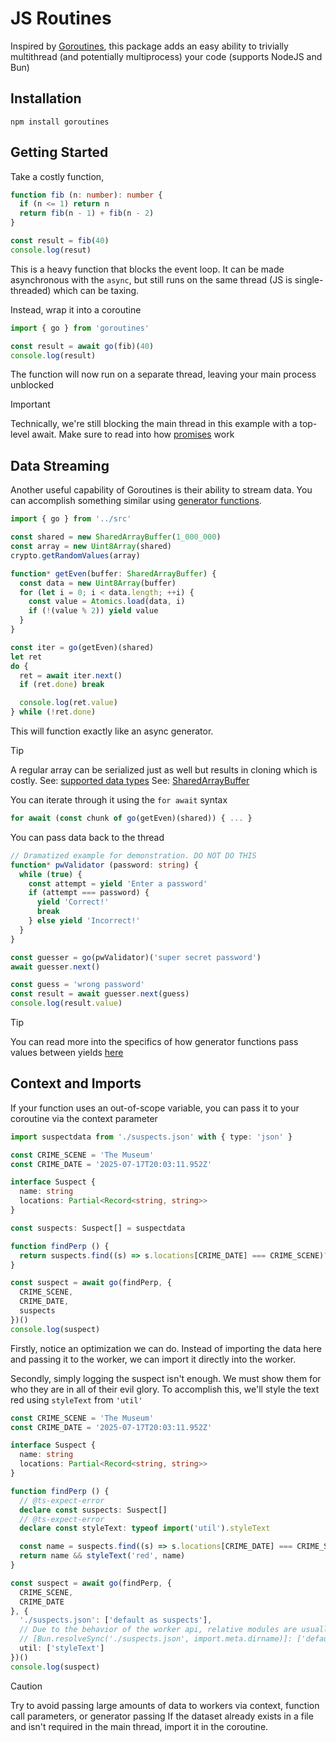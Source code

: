 # JS Routines

Inspired by [Goroutines](https://go.dev/tour/concurrency/1), this package adds an easy ability to trivially multithread (and potentially multiprocess) your code (supports NodeJS and Bun)

## Installation
```
npm install goroutines
```

## Getting Started
Take a costly function,
```ts
function fib (n: number): number {
  if (n <= 1) return n
  return fib(n - 1) + fib(n - 2)
}

const result = fib(40)
console.log(resut)
```

This is a heavy function that blocks the event loop. It can be made asynchronous with the `async`, but still runs on the same thread (JS is single-threaded) which can be taxing.

Instead, wrap it into a coroutine
```ts
import { go } from 'goroutines'

const result = await go(fib)(40)
console.log(result)
```

The function will now run on a separate thread, leaving your main process unblocked
> [!IMPORTANT]
> Technically, we're still blocking the main thread in this example with a top-level await.
> Make sure to read into how [promises](https://developer.mozilla.org/en-US/docs/Web/JavaScript/Reference/Global_Objects/Promise) work

## Data Streaming
Another useful capability of Goroutines is their ability to stream data. You can accomplish something similar using [generator functions](https://developer.mozilla.org/en-US/docs/Web/JavaScript/Reference/Global_Objects/Generator).

```ts
import { go } from '../src'

const shared = new SharedArrayBuffer(1_000_000)
const array = new Uint8Array(shared)
crypto.getRandomValues(array)

function* getEven(buffer: SharedArrayBuffer) {
  const data = new Uint8Array(buffer)
  for (let i = 0; i < data.length; ++i) {
    const value = Atomics.load(data, i)
    if (!(value % 2)) yield value
  }
}

const iter = go(getEven)(shared)
let ret
do {
  ret = await iter.next()
  if (ret.done) break

  console.log(ret.value)
} while (!ret.done)
```

This will function exactly like an async generator.

> [!TIP]
> A regular array can be serialized just as well but results in cloning which is costly.
> See: [supported data types](https://developer.mozilla.org/en-US/docs/Web/API/Web_Workers_API/Structured_clone_algorithm#javascript_types)
> See: [SharedArrayBuffer](https://developer.mozilla.org/en-US/docs/Web/JavaScript/Reference/Global_Objects/SharedArrayBuffer)

You can iterate through it using the `for await` syntax
```ts
for await (const chunk of go(getEven)(shared)) { ... }
```

You can pass data back to the thread
```ts
// Dramatized example for demonstration. DO NOT DO THIS
function* pwValidator (password: string) {
  while (true) {
    const attempt = yield 'Enter a password'
    if (attempt === password) {
      yield 'Correct!'
      break
    } else yield 'Incorrect!'
  }
}

const guesser = go(pwValidator)('super secret password')
await guesser.next()

const guess = 'wrong password'
const result = await guesser.next(guess)
console.log(result.value)
```
> [!TIP]
> You can read more into the specifics of how generator functions pass values between yields [here](https://developer.mozilla.org/en-US/docs/Web/JavaScript/Reference/Global_Objects/Generator)

## Context and Imports
If your function uses an out-of-scope variable, you can pass it to your coroutine via the context parameter

```ts
import suspectdata from './suspects.json' with { type: 'json' }

const CRIME_SCENE = 'The Museum'
const CRIME_DATE = '2025-07-17T20:03:11.952Z'

interface Suspect {
  name: string
  locations: Partial<Record<string, string>>
}

const suspects: Suspect[] = suspectdata

function findPerp () {
  return suspects.find((s) => s.locations[CRIME_DATE] === CRIME_SCENE)?.name
}

const suspect = await go(findPerp, {
  CRIME_SCENE,
  CRIME_DATE,
  suspects
})()
console.log(suspect)
```

Firstly, notice an optimization we can do. Instead of importing the data here and passing it to the worker, we can import it directly into the worker.

Secondly, simply logging the suspect isn't enough. We must show them for who they are in all of their evil glory. To accomplish this, we'll style the text red using `styleText` from `'util'`

```ts
const CRIME_SCENE = 'The Museum'
const CRIME_DATE = '2025-07-17T20:03:11.952Z'

interface Suspect {
  name: string
  locations: Partial<Record<string, string>>
}

function findPerp () {
  // @ts-expect-error
  declare const suspects: Suspect[]
  // @ts-expect-error
  declare const styleText: typeof import('util').styleText

  const name = suspects.find((s) => s.locations[CRIME_DATE] === CRIME_SCENE)?.name
  return name && styleText('red', name)
}

const suspect = await go(findPerp, {
  CRIME_SCENE,
  CRIME_DATE
}, {
  './suspects.json': ['default as suspects'],
  // Due to the behavior of the worker api, relative modules are usually resolved from the CWD, not the file directory. Bun exposes an API for module location resolution:
  // [Bun.resolveSync('./suspects.json', import.meta.dirname)]: ['default as suspects'],
  util: ['styleText']
})()
console.log(suspect)
```
> [!CAUTION]
> Try to avoid passing large amounts of data to workers via context, function call parameters, or generator passing
> If the dataset already exists in a file and isn't required in the main thread, import it in the coroutine.